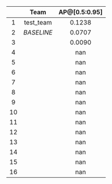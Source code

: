 || Team | AP@[0.5:0.95] |
| :---: | :---: | :---: |
| 1 | test_team | 0.1238 |
| 2 | *BASELINE* | 0.0707 |
| 3 |  | 0.0090 |
| 4 |  | nan |
| 5 |  | nan |
| 6 |  | nan |
| 7 |  | nan |
| 8 |  | nan |
| 9 |  | nan |
| 10 |  | nan |
| 11 |  | nan |
| 12 |  | nan |
| 13 |  | nan |
| 14 |  | nan |
| 15 |  | nan |
| 16 |  | nan |

